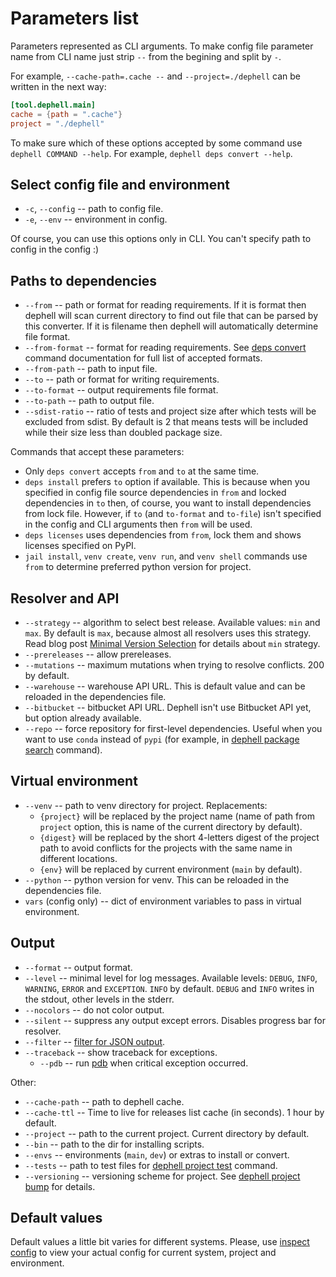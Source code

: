 # Parameters list

Parameters represented as CLI arguments. To make config file parameter name from CLI name just strip `--` from the begining and split by `-`.

For example, `--cache-path=.cache --` and `--project=./dephell` can be written in the next way:

```toml
[tool.dephell.main]
cache = {path = ".cache"}
project = "./dephell"
```

To make sure which of these options accepted by some command use `dephell COMMAND --help`. For example, `dephell deps convert --help`.

## Select config file and environment

+ `-c`, `--config` -- path to config file.
+ `-e`, `--env` -- environment in config.

Of course, you can use this options only in CLI. You can't specify path to config in the config :)

## Paths to dependencies

+ `--from` -- path or format for reading requirements. If it is format then dephell will scan current directory to find out file that can be parsed by this converter. If it is filename then dephell will automatically determine file format.
+ `--from-format` -- format for reading requirements. See [deps convert](cmd-deps-convert) command documentation for full list of accepted formats.
+ `--from-path` -- path to input file.
+ `--to` -- path or format for writing requirements.
+ `--to-format` -- output requirements file format.
+ `--to-path` -- path to output file.
+ `--sdist-ratio` -- ratio of tests and project size after which tests will be excluded from sdist. By default is 2 that means tests will be included while their size less than doubled package size.

Commands that accept these parameters:

+ Only `deps convert` accepts `from` and `to` at the same time.
+ `deps install` prefers `to` option if available. This is because when you specified in config file source dependencies in `from` and locked dependencies in `to` then, of course, you want to install dependencies from lock file. However, if `to` (and `to-format` and `to-file`) isn't specified in the config and CLI arguments then `from` will be used.
+ `deps licenses` uses dependencies from `from`, lock them and shows licenses specified on PyPI.
+ `jail install`, `venv create`, `venv run`, and `venv shell` commands use `from` to determine preferred python version for project.

## Resolver and API

+ `--strategy` -- algorithm to select best release. Available values: `min` and `max`. By default is `max`, because almost all resolvers uses this strategy. Read blog post [Minimal Version Selection](https://research.swtch.com/vgo-mvs) for details about `min` strategy.
+ `--prereleases` -- allow prereleases.
+ `--mutations` -- maximum mutations when trying to resolve conflicts. 200 by default.
+ `--warehouse` -- warehouse API URL. This is default value and can be reloaded in the dependencies file.
+ `--bitbucket` -- bitbucket API URL. Dephell isn't use Bitbucket API yet, but option already available.
+ `--repo` -- force repository for first-level dependencies. Useful when you want to use `conda` instead of `pypi` (for example, in [dephell package search](cmd-package-search) command).

## Virtual environment

+ `--venv` -- path to venv directory for project. Replacements:
    + `{project}` will be replaced by the project name (name of path from `project` option, this is name of the current directory by default).
    + `{digest}` will be replaced by the short 4-letters digest of the project path to avoid conflicts for the projects with the same name in different locations.
    + `{env}` will be replaced by current environment (`main` by default).
+ `--python` -- python version for venv. This can be reloaded in the dependencies file.
+ `vars` (config only) -- dict of environment variables to pass in virtual environment.

## Output

+ `--format` -- output format.
+ `--level` -- minimal level for log messages. Available levels: `DEBUG`, `INFO`, `WARNING`, `ERROR` and `EXCEPTION`. `INFO` by default. `DEBUG` and `INFO` writes in the stdout, other levels in the stderr.
+ `--nocolors` -- do not color output.
+ `--silent` -- suppress any output except errors. Disables progress bar for resolver.
+ `--filter` -- [filter for JSON output](filters).
+ `--traceback` -- show traceback for exceptions.
    + `--pdb` -- run [pdb](https://docs.python.org/3/library/pdb.html) when critical exception occurred.

Other:

+ `--cache-path` -- path to dephell cache.
+ `--cache-ttl` -- Time to live for releases list cache (in seconds). 1 hour by default.
+ `--project` -- path to the current project. Current directory by default.
+ `--bin` -- path to the dir for installing scripts.
+ `--envs` -- environments (`main`, `dev`) or extras to install or convert.
+ `--tests` -- path to test files for [dephell project test](cmd-project-test) command.
+ `--versioning` -- versioning scheme for project. See [dephell project bump](cmd-project-bump) for details.

## Default values

Default values a little bit varies for different systems. Please, use [inspect config](cmd-inspect-config) to view your actual config for current system, project and environment.
